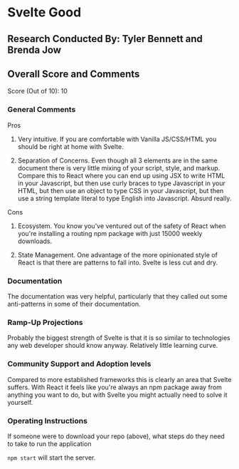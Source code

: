 # Svelte Good

## Research Conducted By: Tyler Bennett and Brenda Jow

## Overall Score and Comments

Score (Out of 10): 10

### General Comments

Pros

1. Very intuitive. If you are comfortable with Vanilla JS/CSS/HTML you should be right at home with Svelte.

2. Separation of Concerns. Even though all 3 elements are in the same document there is very little mixing of your script, style, and markup. Compare this to React where you can end up using JSX to write HTML in your Javascript, but then use curly braces to type Javascript in your HTML, but then use an object to type CSS in your Javascript, but then use a string template literal to type English into Javascript. Absurd really.

Cons

1. Ecosystem. You know you've ventured out of the safety of React when you're installing a routing npm package with just 15000 weekly downloads. 

2. State Management. One advantage of the more opinionated style of React is that there are patterns to fall into. Svelte is less cut and dry.

### Documentation

The documentation was very helpful, particularly that they called out some anti-patterns in some of their documentation.

### Ramp-Up Projections

Probably the biggest strength of Svelte is that it is so similar to technologies any web developer should know anyway. Relatively little learning curve.

### Community Support and Adoption levels

Compared to more established frameworks this is clearly an area that Svelte suffers. With React it feels like you're always an npm package away from anything you want to do, but with Svelte you might actually need to solve it yourself.

### Operating Instructions

If someone were to download your repo (above), what steps do they need to take to run the application

`npm start` will start the server.
